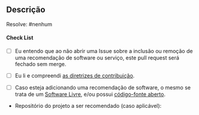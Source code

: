 <!-- FAVOR LER CÓDIGO DE CONDUTA (https://github.com/PrivacidadeDigital/privacidade.digital/blob/master/.github/CODE_OF_CONDUCT.md), DIRETRIZES DE CONTRIBUIÇÃO (https://github.com/PrivacidadeDigital/privacidade.digital/blob/master/.github/CONTRIBUTING.md) E WIKI DO REPOSITÓRIO (https://github.com/PrivacidadeDigital/privacidade.digital/wiki) ANTES DE SUBMETER O PULL REQUEST -->

## Descrição

Resolve: #nenhum <!-- Link(s) para Issues resolvidos por este Pull Request. Deve existir uma Issue aqui no GitHub, antes do Pull Request ser criado SE for a respeito da inclusão de algum software our serviço a ser recomendado. -->

#### Check List <!-- Favor adicionar um x em cada caixa abaixo, dessa forma: [x] -->

- [ ] Eu entendo que ao não abrir uma Issue sobre a inclusão ou remoção de uma recomendação de software ou serviço, este pull request será fechado sem merge.

- [ ] Eu li e compreendi [as diretrizes de contribuição](https://github.com/PrivacidadeDigital/privacidade.digital/blob/master/.github/CONTRIBUTING.md).

- [ ] Caso esteja adicionando uma recomendação de software, o mesmo se trata de um [Software Livre](https://pt.wikipedia.org/wiki/Software_livre), e/ou possui [código-fonte aberto](https://pt.wikipedia.org/wiki/Software_de_c%C3%B3digo_aberto).

* Repositório do projeto a ser recomendado (caso aplicável):
